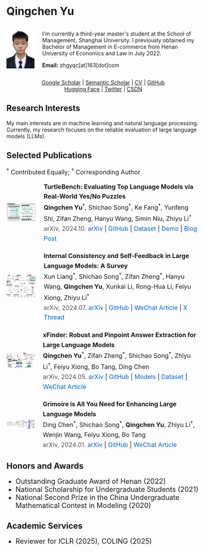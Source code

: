 # Qingchen Yu
<div style="display: flex; align-items: center;">
    <div style="margin-right: 20px;">
        <img src="./assets/profile.jpg" alt="profile_photo" style="width: 260px; height: auto;">
    </div>
    <div>
        <p>

I'm currently a third-year master's student at the School of Management, Shanghai University. I previously obtained my Bachelor of Management in E-commerce from Henan University of Economics and Law in July 2022.<br>

<strong>Email:</strong> zhgyqc[at]163[dot]com
        </p>
    </div>
</div>

<p align="center">
    <a href="https://scholar.google.com/citations?user=-soHkFYAAAAJ&hl=zh-CN">Google Scholar</a> | <a href="https://www.semanticscholar.org/author/Qingchen-Yu/2278590555">Semantic Scholar</a> | <a href="./assets/yqc_cv.pdf">CV</a> | <a href="https://github.com/Duguce">GitHub</a><br><a href="https://huggingface.co/Duguce">Hugging Face</a> | <a href="https://x.com/zhgyqc_duguce">Twitter</a> | <a href="https://blog.csdn.net/LIGHTER_06">CSDN</a>

</p>

<h2 style="text-align: left;">Research Interests</h2>
My main interests are in machine learning and natural language processing. Currently, my research focuses on the reliable evaluation of large language models (LLMs).

<h2 style="text-align: left;">Selected Publications</h2>
<p style="font-size: 16px;">
    <sup>*</sup> Contributed Equally; <sup>†</sup> Corresponding Author
</p>

<div style="display: flex; align-items: center; margin-bottom: 20px;">
    <div style="margin-right: 20px;">
        <img src="./assets/turtle_framework.png" alt="turtle_framework" style="width: 145px; height: auto; border-radius: 8px;">
    </div>
    <div>
        <p style="font-size: 16px; line-height: 1.6; margin: 0;">
            <strong>TurtleBench: Evaluating Top Language Models via Real-World Yes/No Puzzles</strong><br>
            <strong>Qingchen Yu</strong><sup>*</sup>, Shichao Song<sup>*</sup>, Ke Fang<sup>*</sup>, Yunfeng Shi, Zifan Zheng, Hanyu Wang, Simin Niu, Zhiyu Li<sup>†</sup><br>
            <span style="font-size: 16px; color: #555;">arXiv, 2024.10.</span>
            <a href="https://arxiv.org/abs/2410.05262" style="color: #0066cc; text-decoration: none;">arXiv</a> | 
            <a href="https://github.com/mazzzystar/TurtleBench" style="color: #0066cc; text-decoration: none;">GitHub</a> | 
            <a href="https://huggingface.co/datasets/Duguce/TurtleBench1.5k" style="color: #0066cc; text-decoration: none;">Dataset</a> | 
            <a href="https://tanghenre.com" style="color: #0066cc; text-decoration: none;">Demo</a> | 
            <a href="https://mazzzystar.github.io/2024/08/09/turtle-benchmark-zh" style="color: #0066cc; text-decoration: none;">Blog Post</a>
        </p>
    </div>
</div>

<div style="display: flex; align-items: center; margin-bottom: 20px;">
    <div style="margin-right: 20px;">
        <img src="./assets/icsf_framework.jpg" alt="icsf_framework" style="width: 166px; height: auto; border-radius: 8px;">
    </div>
    <div>
        <p style="font-size: 16px; line-height: 1.6; margin: 0;">
            <strong>Internal Consistency and Self-Feedback in Large Language Models: A Survey</strong><br>
            Xun Liang<sup>*</sup>, Shichao Song<sup>*</sup>, Zifan Zheng<sup>*</sup>, Hanyu Wang, <strong>Qingchen Yu</strong>, Xunkai Li, Rong-Hua Li, Feiyu Xiong, Zhiyu Li<sup>†</sup><br>
            <span style="font-size: 16px; color: #555;">arXiv, 2024.07.</span>
            <a href="https://arxiv.org/abs/2407.14507" style="color: #0066cc; text-decoration: none;">arXiv</a> | <a href="https://github.com/IAAR-Shanghai/ICSFSurvey" style="color: #0066cc; text-decoration: none;">GitHub</a> | <a href="https://mp.weixin.qq.com/s/fSc0Szi-zO6YVwp2oV8Uhg" style="color: #0066cc; text-decoration: none;">WeChat Article</a> | <a href="https://x.com/Ki_Seki_here/status/1836020241538908529" style="color: #0066cc; text-decoration: none;">X Thread</a>
        </p>
    </div>
</div>

<div style="display: flex; align-items: center; margin-bottom: 20px;">
    <div style="margin-right: 20px;">
        <img src="./assets/xfinder_framework.jpg" alt="xfinder_framework" style="width: 122px; height: auto; border-radius: 8px;">
    </div>
    <div>
        <p style="font-size: 16px; line-height: 1.6; margin: 0;">
            <strong>xFinder: Robust and Pinpoint Answer Extraction for Large Language Models</strong><br>
            <strong>Qingchen Yu</strong><sup>*</sup>, Zifan Zheng<sup>*</sup>, Shichao Song<sup>*</sup>, Zhiyu Li<sup>†</sup>, Feiyu Xiong, Bo Tang, Ding Chen<br>
            <span style="font-size: 16px; color: #555;">arXiv, 2024.05.</span>
            <a href="https://arxiv.org/abs/2405.11874" style="color: #0066cc; text-decoration: none;">arXiv</a> | <a href="https://github.com/IAAR-Shanghai/xFinder" style="color: #0066cc; text-decoration: none;">GitHub</a> | <a href="https://huggingface.co/collections/IAAR-Shanghai/xfinder-664b7b21e94e9a93f25a8412" style="color: #0066cc; text-decoration: none;">Models</a> | <a href="https://huggingface.co/datasets/IAAR-Shanghai/KAF-Dataset" style="color: #0066cc; text-decoration: none;">Dataset</a> | <a href="https://mp.weixin.qq.com/s/C5G-rpen9OM4MmBhrByTIQ" style="color: #0066cc; text-decoration: none;">WeChat Article</a>
        </p>
    </div>
</div>

<div style="display: flex; align-items: center; margin-bottom: 20px;">
    <div style="margin-right: 20px;">
        <img src="./assets/grimoire_framework.jpg" alt="grimoire_framework" style="width: 122px; height: auto; border-radius: 8px;">
    </div>
    <div>
        <p style="font-size: 16px; line-height: 1.6; margin: 0;">
            <strong>Grimoire is All You Need for Enhancing Large Language Models</strong><br>
            Ding Chen<sup>*</sup>, Shichao Song<sup>*</sup>, <strong>Qingchen Yu</strong>, Zhiyu Li<sup>†</sup>, Wenjin Wang, Feiyu Xiong, Bo Tang<br>
            <span style="font-size: 16px; color: #555;">arXiv, 2024.01.</span>
            <a href="https://arxiv.org/abs/2401.03385" style="color: #0066cc; text-decoration: none;">arXiv</a> | <a href="https://github.com/IAAR-Shanghai/Grimoire" style="color: #0066cc; text-decoration: none;">GitHub</a> | <a href="https://mp.weixin.qq.com/s/YsMSy0vwxQtzPwWaCoPmzw" style="color: #0066cc; text-decoration: none;">WeChat Article</a>
        </p>
    </div>
</div>

<h2 style="text-align: left;">Honors and Awards</h2>

<ul>
  <li style="font-size: 18px;">Outstanding Graduate Award of Henan (2022)</li>
  <li style="font-size: 18px;">National Scholarship for Undergraduate Students (2021)</li>
  <li style="font-size: 18px;">National Second Prize in the China Undergraduate Mathematical Contest in Modeling (2020)</li>
</ul>

<h2 style="text-align: left;">Academic Services</h2>

<ul>
  <li style="font-size: 18px;">Reviewer for ICLR (2025), COLING (2025)</li>
</ul>